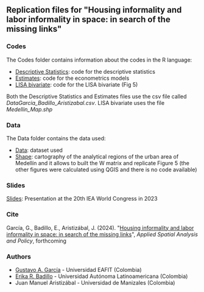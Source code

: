 ## Replication files for "Housing informality and labor informality in space: in search of the missing links"

### Codes
The Codes folder contains information about the codes in the R language:

- [Descriptive Statistics](https://gusgarciacruz.github.io/InformalHousingLabor/Descriptive_Statistics.R): code for the descriptive statistics
- [Estimates](https://gusgarciacruz.github.io/InformalHousingLabor/Estimates.R): code for the econometrics models
- [LISA bivariate](https://gusgarciacruz.github.io/InformalHousingLabor/LISA_Bivariate_2017.R): code for the LISA bivariate (Fig 5) 

Both the Descriptive Statistics and Estimates files 
use the csv file called *DataGarcia_Badillo_Aristizabal.csv*. LISA bivariate uses the file *Medellin_Map.shp* 

### Data
The Data folder contains the data used:

- [Data](https://gusgarciacruz.github.io/InformalHousingLabor/DataGarcia_Badillo_Aristizabal.csv): dataset used
- [Shape](https://gusgarciacruz.github.io/InformalHousingLabor/Medellin_Map.zip): cartography of the analytical regions of the urban area of Medellín and it allows to built the W matrix and replicate Figure 5 (the other figures were calculated using QGIS and there is no code available)

### Slides
[Slides](https://gusgarciacruz.github.io/Presentations/IEA2023/SlidesIEA2023.html): Presentation at the 20th IEA World Congress in 2023 

### Cite
García, G., Badillo, E., Aristizábal, J. (2024). "[Housing informality and labor informality in space: in search of the missing links](https://link.springer.com/article/10.1007/s12061-024-09569-8)", *Applied Spatial Analysis and Policy*, forthcoming

### Authors
- [Gustavo A. García](https://gusgarciacruz.github.io/cv) - Universidad EAFIT (Colombia)
- [Erika R. Badillo](https://ebadilloe.github.io/) - Universidad Autónoma Latinoamericana (Colombia)
- Juan Manuel Aristizábal - Universidad de Manizales (Colombia)